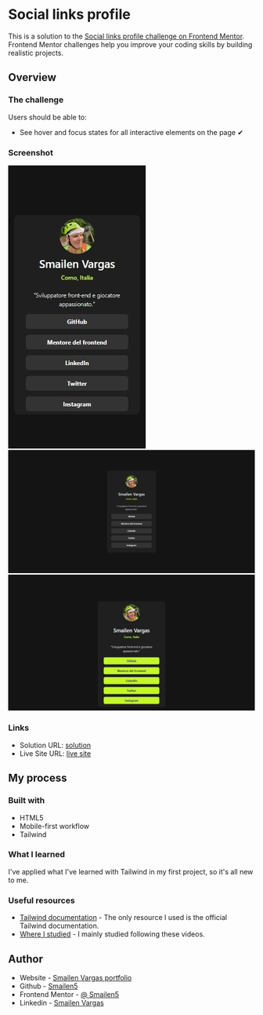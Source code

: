# Social links profile

This is a solution to the [Social links profile challenge on Frontend Mentor](https://www.frontendmentor.io/challenges/social-links-profile-UG32l9m6dQ). Frontend Mentor challenges help you improve your coding skills by building realistic projects.


## Overview

### The challenge

Users should be able to:

- See hover and focus states for all interactive elements on the page ✔

### Screenshot

![smartphone](./screenshots/smartphone.jpeg)
![desktop](./screenshots/desktop.jpeg)
![desktop](./screenshots/desktop-hover.jpeg)


### Links

- Solution URL: [solution](https://github.com/Smailen5/Frontend-Mentor-Challenge/tree/main/packages/social-links-profile-main-main)
- Live Site URL: [live site](https://smailen5.github.io/Frontend-Mentor-Challenge/social-links-profile-main-main/)

## My process

### Built with

- HTML5
- Mobile-first workflow
- Tailwind


### What I learned

I've applied what I've learned with Tailwind in my first project, so it's all new to me.


### Useful resources

- [Tailwind documentation](https://tailwindcss.com/docs/hover-focus-and-other-states#hover-focus-and-active) - The only resource I used is the official Tailwind documentation.
- [Where I studied](https://www.youtube.com/playlist?list=PLP5MAKLy8lP9iYl12rUcrYJgKggci5SPn) - I mainly studied following these videos.


## Author

- Website - [Smailen Vargas portfolio](https://smailenvargas.com/)
- Github - [Smailen5](https://github.com/Smailen5)
- Frontend Mentor - [@ Smailen5](https://www.frontendmentor.io/profile/Smailen5)
- Linkedin - [Smailen Vargas](https://www.linkedin.com/in/smailen-vargas/)
